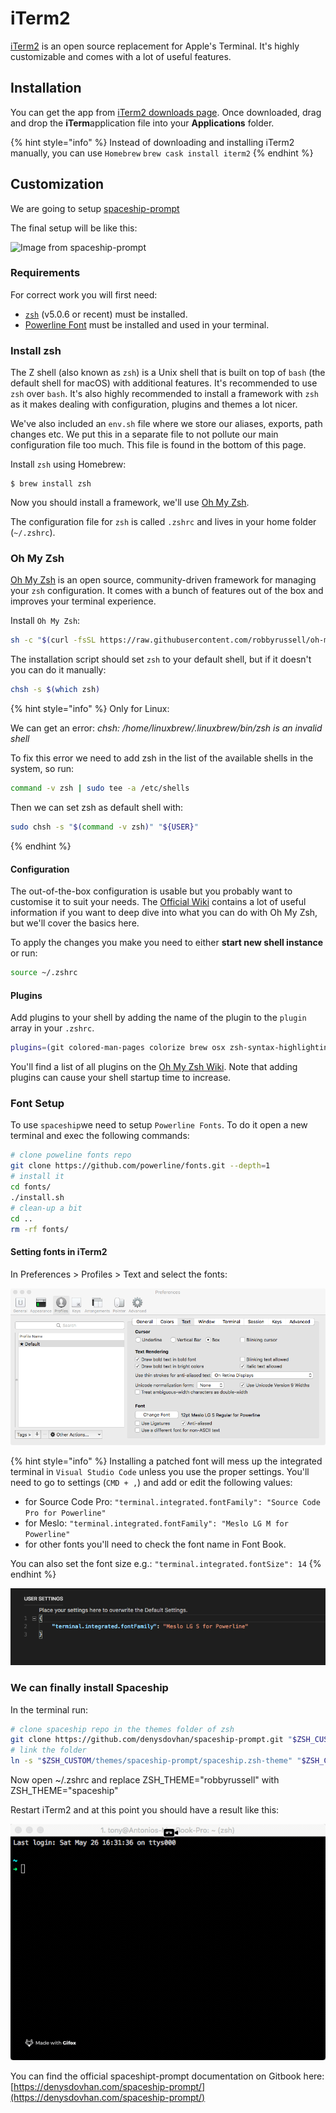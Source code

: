 # iTerm2

[iTerm2](http://www.iterm2.com/) is an open source replacement for Apple's Terminal. It's highly customizable and comes with a lot of useful features.

## Installation

You can get the app from [iTerm2 downloads page](http://www.iterm2.com/downloads.html). Once downloaded, drag and drop the **iTerm**application file into your **Applications** folder.

{% hint style="info" %}
Instead of downloading and installing iTerm2 manually, you can use `Homebrew` `brew cask install iterm2`
{% endhint %}

## Customization

We are going to setup [spaceship-prompt](https://github.com/denysdovhan/spaceship-prompt)

The final setup will be like this:

![Image from spaceship-prompt](../.gitbook/assets/36086434-5de52ace-0ff2-11e8-8299-c67f9ab4e9bd.gif)

### 

### Requirements

For correct work you will first need:

* [`zsh`](http://www.zsh.org/) \(v5.0.6 or recent\) must be installed.
* [Powerline Font](https://github.com/powerline/fonts) must be installed and used in your terminal.

### Install zsh

The Z shell \(also known as `zsh`\) is a Unix shell that is built on top of `bash` \(the default shell for macOS\) with additional features. It's recommended to use `zsh` over `bash`. It's also highly recommended to install a framework with `zsh` as it makes dealing with configuration, plugins and themes a lot nicer.

We've also included an `env.sh` file where we store our aliases, exports, path changes etc. We put this in a separate file to not pollute our main configuration file too much. This file is found in the bottom of this page.

Install `zsh` using Homebrew:

```text
$ brew install zsh
```

Now you should install a framework, we'll use [Oh My Zsh](https://github.com/robbyrussell/oh-my-zsh).

The configuration file for `zsh` is called `.zshrc` and lives in your home folder \(`~/.zshrc`\).

### Oh My Zsh <a id="oh-my-zsh"></a>

[Oh My Zsh](https://github.com/robbyrussell/oh-my-zsh) is an open source, community-driven framework for managing your `zsh` configuration. It comes with a bunch of features out of the box and improves your terminal experience.

Install `Oh My Zsh`:

```bash
sh -c "$(curl -fsSL https://raw.githubusercontent.com/robbyrussell/oh-my-zsh/master/tools/install.sh)"
```

The installation script should set `zsh` to your default shell, but if it doesn't you can do it manually:

```bash
chsh -s $(which zsh)
```

{% hint style="info" %}
Only for Linux: 

We can get an error: _chsh: /home/linuxbrew/.linuxbrew/bin/zsh is an invalid shell_

To fix this error we need to add zsh in the list of the available shells in the system, so run: 

```bash
command -v zsh | sudo tee -a /etc/shells
```

Then we can set zsh as default shell with: 

```bash
sudo chsh -s "$(command -v zsh)" "${USER}"
```
{% endhint %}

#### Configuration

The out-of-the-box configuration is usable but you probably want to customise it to suit your needs. The [Official Wiki](https://github.com/robbyrussell/oh-my-zsh/wiki) contains a lot of useful information if you want to deep dive into what you can do with Oh My Zsh, but we'll cover the basics here.

To apply the changes you make you need to either **start new shell instance** or run:

```bash
source ~/.zshrc
```

#### **Plugins**

Add plugins to your shell by adding the name of the plugin to the `plugin` array in your `.zshrc`.

```bash
plugins=(git colored-man-pages colorize brew osx zsh-syntax-highlighting)
```

You'll find a list of all plugins on the [Oh My Zsh Wiki](https://github.com/robbyrussell/oh-my-zsh/wiki/Plugins). Note that adding plugins can cause your shell startup time to increase.

### Font Setup

To use `spaceship`we need to setup `Powerline Fonts`. To do it open a new terminal and exec the following commands:

```bash
# clone poweline fonts repo
git clone https://github.com/powerline/fonts.git --depth=1
# install it 
cd fonts/
./install.sh
# clean-up a bit
cd ..
rm -rf fonts/
```

#### Setting fonts in iTerm2

 In Preferences &gt; Profiles &gt; Text and select the fonts:

![](../.gitbook/assets/iterm-fonts-prefs.png)

{% hint style="info" %}
Installing a patched font will mess up the integrated terminal in `Visual Studio Code` unless you use the proper settings. You'll need to go to settings \(`CMD + ,`\) and add or edit the following values:

* for Source Code Pro: `"terminal.integrated.fontFamily": "Source Code Pro for Powerline"`
* for Meslo: `"terminal.integrated.fontFamily": "Meslo LG M for Powerline"`
* for other fonts you'll need to check the font name in Font Book.

You can also set the font size e.g.: `"terminal.integrated.fontSize": 14`
{% endhint %}

![](../.gitbook/assets/screen-shot-2018-05-27-at-13.13.39.png)

### We can finally install Spaceship 

In the terminal run:

```bash
# clone spaceship repo in the themes folder of zsh
git clone https://github.com/denysdovhan/spaceship-prompt.git "$ZSH_CUSTOM/themes/spaceship-prompt"
# link the folder 
ln -s "$ZSH_CUSTOM/themes/spaceship-prompt/spaceship.zsh-theme" "$ZSH_CUSTOM/themes/spaceship.zsh-theme"
```

Now open ~/.zshrc and replace ZSH\_THEME="robbyrussell" with ZSH\_THEME="spaceship"

Restart iTerm2 and at this point you should have a result like this: 

![](../.gitbook/assets/2018-05-26-16.43.48.gif)

You can find the official spaceshipt-prompt documentation on  Gitbook here: [https://denysdovhan.com/spaceship-prompt/](https://denysdovhan.com/spaceship-prompt/)

